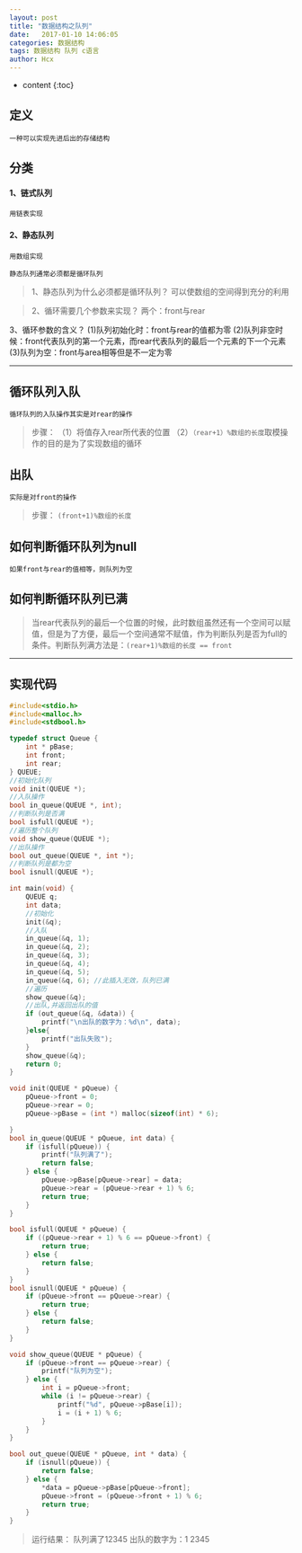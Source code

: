 ```yaml
---
layout: post
title: "数据结构之队列"
date:   2017-01-10 14:06:05
categories: 数据结构
tags: 数据结构 队列 c语言
author: Hcx
---
```


* content
{:toc}

## 定义
    一种可以实现先进后出的存储结构

## 分类

#### 1、链式队列
    用链表实现

#### 2、静态队列
    用数组实现

    静态队列通常必须都是循环队列




>1、静态队列为什么必须都是循环队列？
 可以使数组的空间得到充分的利用

>2、循环需要几个参数来实现？
 两个：front与rear

3、循环参数的含义？
(1)队列初始化时：front与rear的值都为零
(2)队列非空时候：front代表队列的第一个元素，而rear代表队列的最后一个元素的下一个元素
(3)队列为空：front与area相等但是不一定为零


----------
## 循环队列入队
    循环队列的入队操作其实是对rear的操作

>步骤：
（1）将值存入rear所代表的位置
（2）`（rear+1）%数组的长度`取模操作的目的是为了实现数组的循环

## 出队
    实际是对front的操作

>步骤：
`(front+1)%数组的长度`

## 如何判断循环队列为null

    如果front与rear的值相等，则队列为空

## 如何判断循环队列已满

>当rear代表队列的最后一个位置的时候，此时数组虽然还有一个空间可以赋值，但是为了方便，最后一个空间通常不赋值，作为判断队列是否为full的条件。判断队列满方法是：`(rear+1)%数组的长度 == front`


----------
## 实现代码


``` c
#include<stdio.h>
#include<malloc.h>
#include<stdbool.h>

typedef struct Queue {
	int * pBase;
	int front;
	int rear;
} QUEUE;
//初始化队列
void init(QUEUE *);
//入队操作
bool in_queue(QUEUE *, int);
//判断队列是否满
bool isfull(QUEUE *);
//遍历整个队列
void show_queue(QUEUE *);
//出队操作
bool out_queue(QUEUE *, int *);
//判断队列是都为空
bool isnull(QUEUE *);

int main(void) {
	QUEUE q;
	int data;
	//初始化
	init(&q);
	//入队
	in_queue(&q, 1);
	in_queue(&q, 2);
	in_queue(&q, 3);
	in_queue(&q, 4);
	in_queue(&q, 5);
	in_queue(&q, 6); //此插入无效，队列已满
	//遍历
	show_queue(&q);
	//出队,并返回出队的值
	if (out_queue(&q, &data)) {
		printf("\n出队的数字为：%d\n", data);
	}else{
		printf("出队失败");
	}
	show_queue(&q);
	return 0;
}

void init(QUEUE * pQueue) {
	pQueue->front = 0;
	pQueue->rear = 0;
	pQueue->pBase = (int *) malloc(sizeof(int) * 6);

}
bool in_queue(QUEUE * pQueue, int data) {
	if (isfull(pQueue)) {
		printf("队列满了");
		return false;
	} else {
		pQueue->pBase[pQueue->rear] = data;
		pQueue->rear = (pQueue->rear + 1) % 6;
		return true;
	}
}

bool isfull(QUEUE * pQueue) {
	if ((pQueue->rear + 1) % 6 == pQueue->front) {
		return true;
	} else {
		return false;
	}
}
bool isnull(QUEUE * pQueue) {
	if (pQueue->front == pQueue->rear) {
		return true;
	} else {
		return false;
	}
}

void show_queue(QUEUE * pQueue) {
	if (pQueue->front == pQueue->rear) {
		printf("队列为空");
	} else {
		int i = pQueue->front;
		while (i != pQueue->rear) {
			printf("%d", pQueue->pBase[i]);
			i = (i + 1) % 6;
		}
	}
}

bool out_queue(QUEUE * pQueue, int * data) {
	if (isnull(pQueue)) {
		return false;
	} else {
		*data = pQueue->pBase[pQueue->front];
		pQueue->front = (pQueue->front + 1) % 6;
		return true;
	}
}

```
> 运行结果：
队列满了12345
出队的数字为：1
2345
